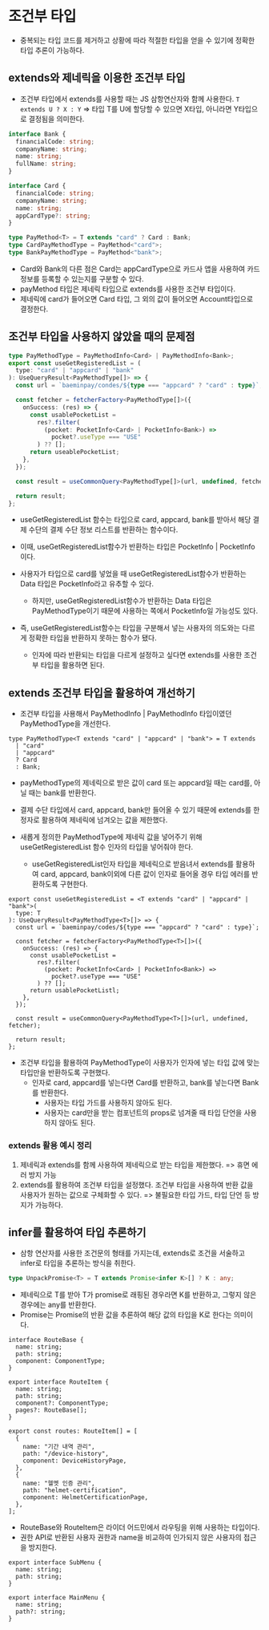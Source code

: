 # 조건부 타입

- 중복되는 타입 코드를 제거하고 상황에 따라 적절한 타입을 얻을 수 있기에 정확한 타입 추론이 가능하다.

## extends와 제네릭을 이용한 조건부 타입

- 조건부 타입에서 extends를 사용할 때는 JS 삼항연산자와 함께 사용한다.
  `T extends U ? X : Y` => 타입 T를 U에 할당할 수 있으면 X타입, 아니라면 Y타입으로 결정됨을 의미한다.

```ts
interface Bank {
  financialCode: string;
  companyName: string;
  name: string;
  fullName: string;
}

interface Card {
  financialCode: string;
  companyName: string;
  name: string;
  appCardType?: string;
}

type PayMethod<T> = T extends "card" ? Card : Bank;
type CardPayMethodType = PayMethod<"card">;
type BankPayMethodType = PayMethod<"bank">;
```

- Card와 Bank의 다른 점은 Card는 appCardType으로 카드사 앱을 사용하여 카드 정보를 등록할 수 있는지를 구분할 수 있다.
- payMethod 타입은 제네릭 타입으로 extends를 사용한 조건부 타입이다.
- 제네릭에 card가 들어오면 Card 타입, 그 외의 값이 들어오면 Account타입으로 결정한다.

## 조건부 타입을 사용하지 않았을 때의 문제점

```ts
type PayMethodType = PayMethodInfo<Card> | PayMethodInfo<Bank>;
export const useGetRegisteredList = (
  type: "card" | "appcard" | "bank"
): UseQueryResult<PayMethodType[]> => {
  const url = `baeminpay/condes/${type === "appcard" ? "card" : type}`;

  const fetcher = fetcherFactory<PayMethodType[]>({
    onSuccess: (res) => {
      const usablePocketList =
        res?.filter(
          (pocket: PocketInfo<Card> | PocketInfo<Bank>) =>
            pocket?.useType === "USE"
        ) ?? [];
      return useablePocketList;
    },
  });

  const result = useCommonQuery<PayMethodType[]>(url, undefined, fetcher);

  return result;
};
```

- useGetRegisteredList 함수는 타입으로 card, appcard, bank를 받아서 해당 결제 수단의 결제 수단 정보 리스트를 반환하는 함수이다.
- 이때, useGetRegisteredList함수가 반환하는 타입은 PocketInfo<Card> | PocketInfo<Bank>이다.
- 사용자가 타입으로 card를 넣었을 때 useGetRegisteredList함수가 반환하는 Data 타입은 PocketInfo라고 유추할 수 있다.

  - 하지만, useGetRegisteredList함수가 반환하는 Data 타입은 PayMethodType이기 때문에 사용하는 쪽에서 PocketInfo일 가능성도 있다.

- 즉, useGetRegisteredList함수는 타입을 구분해서 넣는 사용자의 의도와는 다르게 정확한 타입을 반환하지 못하는 함수가 됐다.
  - 인자에 따라 반환되는 타입을 다르게 설정하고 싶다면 extends를 사용한 조건부 타입을 활용하면 된다.

## extends 조건부 타입을 활용하여 개선하기

- 조건부 타입을 사용해서 PayMethodInfo<Card> | PayMethodInfo<Bank> 타입이였던 PayMethodType을 개선한다.

```tsx
type PayMethodType<T extends "card" | "appcard" | "bank"> = T extends
  | "card"
  | "appcard"
  ? Card
  : Bank;
```

- payMethodType의 제네릭으로 받은 값이 card 또는 appcard일 때는 card를, 아닐 때는 bank를 반환한다.
- 결제 수단 타입에서 card, appcard, bank만 들어올 수 있기 때문에 extends를 한정자로 활용하여 제네릭에 넘겨오는 값을 제한했다.

- 새롭게 정의한 PayMethodType에 제네릭 값을 넣어주기 위해 useGetRegisteredList 함수 인자의 타입을 넣어줘야 한다.
  - useGetRegisteredList인자 타입을 제네릭으로 받음녀서 extends를 활용하여 card, appcard, bank이외에 다른 값이 인자로 들어올 경우 타입 에러를 반환하도록 구현한다.

```tsx
export const useGetRegisteredList = <T extends "card" | "appcard" | "bank">(
  type: T
): UseQueryResult<PayMethodType<T>[]> => {
  const url = `baeminpay/codes/${type === "appcard" ? "card" : type}`;

  const fetcher = fetcherFactory<PayMethodType<T>[]>({
    onSuccess: (res) => {
      const usablePocketList =
        res?.filter(
          (pocket: PocketInfo<Card> | PocketInfo<Bank>) =>
            pocket?.useType === "USE"
        ) ?? [];
      return usablePocketListl;
    },
  });

  const result = useCommonQuery<PayMethodType<T>[]>(url, undefined, fetcher);

  return result;
};
```

- 조건부 타입을 활용하여 PayMethodType이 사용자가 인자에 넣는 타입 값에 맞는 타입만을 반환하도록 구현했다.
  - 인자로 card, appcard를 넣는다면 Card를 반환하고, bank를 넣는다면 Bank를 반환한다.
    - 사용자는 타입 가드를 사용하지 않아도 된다.
    - 사용자는 card만을 받는 컴포넌트의 props로 넘겨줄 때 타입 단언을 사용하지 않아도 된다.

### extends 활용 예시 정리

1. 제네릭과 extends를 함께 사용하여 제네릭으로 받는 타입을 제한했다. => 휴면 에러 방지 가능
2. extends를 활용하여 조건부 타입을 설정했다. 조건부 타입을 사용하여 반환 값을 사용자가 원하는 값으로 구체화할 수 있다. => 불필요한 타입 가드, 타입 단언 등 방지가 가능하다.

## infer를 활용하여 타입 추론하기

- 삼항 연산자를 사용한 조건문의 형태를 가지는데, extends로 조건을 서술하고 infer로 타입을 추론하는 방식을 취한다.

```ts
type UnpackPromise<T> = T extends Promise<infer K>[] ? K : any;
```

- 제네릭으로 T를 받아 T가 promise로 래핑된 경우라면 K를 반환하고, 그렇지 않은 경우에는 any를 반환한다.
- Promise<infer k>는 Promise의 반환 값을 추론하여 해당 값의 타입을 K로 한다는 의미이다.

```tsx
interface RouteBase {
  name: string;
  path: string;
  component: ComponentType;
}

export interface RouteItem {
  name: string;
  path: string;
  component?: ComponentType;
  pages?: RouteBase[];
}

export const routes: RouteItem[] = [
  {
    name: "기간 내역 관리",
    path: "/device-history",
    component: DeviceHistoryPage,
  },
  {
    name: "헬멧 인증 관리",
    path: "helmet-certification",
    component: HelmetCertificationPage,
  },
];
```

- RouteBase와 RouteItem은 라이더 어드민에서 라우팅을 위해 사용하는 타입이다.
- 권한 API로 반환된 사용자 권한과 name을 비교하여 인가되지 않은 사용자의 접근을 방지한다.

```tsx
export interface SubMenu {
  name: string;
  path: string;
}

export interface MainMenu {
  name: string;
  path?: string;
}
```
